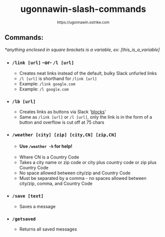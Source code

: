 <h1 align="center">ugonnawin-slash-commands</h1>
<p align="center"><sup>https://ugonnawin.ostrike.com</sup></p>

## Commands:

<i>*anything enclosed in square brackets is a variable, ex: [this_is_a_variable]</i>

 - ### `/link [url]` -or- `/l [url]`
   - Creates neat links instead of the default, bulky Slack unfurled links
   - `/l [url]` is shorthand for `/link [url]`
   - Example: `/link google.com`
   - Example: `/l google.com`
   
 - ### `/lb [url]`
   - Creates links as buttons via Slack '[blocks](https://api.slack.com/reference/messaging/blocks)'
   - Same as `/link [url]` or `/l [url]`, only the link is in the form of a button and overflow is cut off at 75 chars

 - ### `/weather [city] [zip] [city,CN] [zip,CN]`
   - #### Use `/weather -h` for help!
   - Where CN is a Country Code
   - Takes a city name or zip code or city plus country code or zip plus Country Code
   - No space allowed between city/zip and Country Code
   - Must be separated by a comma - no spaces allowed between city/zip, comma, and Country Code

 - ### `/save [text]`
   - Saves a message

 - ### `/getsaved`
   - Returns all saved messages
